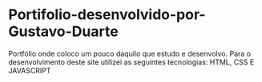 # Portifolio-desenvolvido-por-Gustavo-Duarte
Portfólio onde coloco um pouco daquilo que estudo e desenvolvo. Para o desenvolvimento deste site utilizei as seguintes tecnologias: HTML, CSS E JAVASCRIPT
